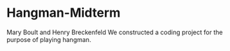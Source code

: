 # Hangman-Midterm
Mary Boult and Henry Breckenfeld
We constructed a coding project for the purpose of playing hangman. 
